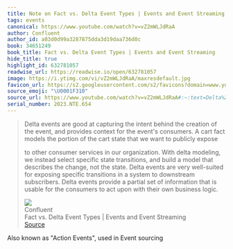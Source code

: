 ```yaml
---
title: Note on Fact vs. Delta Event Types | Events and Event Streaming via Confluent
tags: events
canonical: https://www.youtube.com/watch?v=vZ2mWLJdRaA
author: Confluent
author_id: a03d0d99a3287875dda3d19daa736d0c
book: 34651249
book_title: Fact vs. Delta Event Types | Events and Event Streaming
hide_title: true
highlight_id: 632781057
readwise_url: https://readwise.io/open/632781057
image: https://i.ytimg.com/vi/vZ2mWLJdRaA/maxresdefault.jpg
favicon_url: https://s2.googleusercontent.com/s2/favicons?domain=www.youtube.com
source_emoji: "\U0001F310"
source_url: https://www.youtube.com/watch?v=vZ2mWLJdRaA#:~:text=Delta%20events%20are,own%20business%20logic.
serial_number: 2023.NTE.654
---
```

> Delta events are good at capturing the intent behind the creation of the event, and provides context for the event's consumers. A cart fact models the portion of the cart state that we want to publicly expose
> 
> to other consumer services in our organization. With delta modeling, we instead select specific state transitions, and build a model that describes the change, not the state. Delta events are very well-suited for exposing specific transitions in a system to downstream subscribers. Delta events provide a partial set of information that is usable for the consumers to act upon with their own business logic.
> <div class="quoteback-footer"><div class="quoteback-avatar"><img class="mini-favicon" src="https://s2.googleusercontent.com/s2/favicons?domain=www.youtube.com"></div><div class="quoteback-metadata"><div class="metadata-inner"><span style="display:none">FROM:</span><div aria-label="Confluent" class="quoteback-author"> Confluent</div><div aria-label="Fact vs. Delta Event Types | Events and Event Streaming" class="quoteback-title"> Fact vs. Delta Event Types | Events and Event Streaming</div></div></div><div class="quoteback-backlink"><a target="_blank" aria-label="go to the full text of this quotation" rel="noopener" href="https://www.youtube.com/watch?v=vZ2mWLJdRaA#:~:text=Delta%20events%20are,own%20business%20logic." class="quoteback-arrow"> Source</a></div></div>

Also known as "Action Events", used in Event sourcing